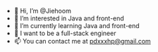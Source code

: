 - 👋 Hi, I’m @Jiehoom
- 👀 I’m interested in Java and front-end
- 🌱 I’m currently learning Java and front-end
- 💞️ I want to be a full-stack engineer
- 📫 You can contact me at pdxxxhp@gmail.com

<!---
Jiehoom/Jiehoom is a ✨ special ✨ repository because its `README.md` (this file) appears on your GitHub profile.
You can click the Preview link to take a look at your changes.
--->
